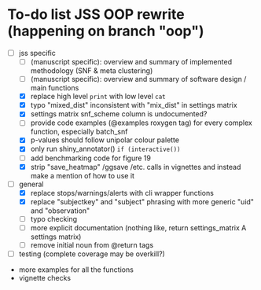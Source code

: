 # To-do list JSS OOP rewrite (happening on branch "oop")

- [ ] jss specific
    - [ ] (manuscript specific): overview and summary of implemented methodology (SNF & meta clustering)
    - [ ] (manuscript specific): overview and summary of software design / main functions
    - [x] replace high level `print` with low level `cat`
    - [x] typo "mixed_dist" inconsistent with "mix_dist" in settings matrix
    - [x] settings matrix snf_scheme column is undocumented?
    - [ ] provide code examples (@examples roxygen tag) for every complex function, especially batch_snf
    - [x] p-values should follow unipolar colour palette
    - [x] only run shiny_annotator() `if (interactive())`
    - [ ] add benchmarking code for figure 19
    - [x] strip "save_heatmap" /ggsave /etc. calls in vignettes and instead make a mention of how to use it
- [ ] general
    - [x] replace stops/warnings/alerts with cli wrapper functions
    - [x] replace "subjectkey" and "subject" phrasing with more generic "uid" and "observation"
    - [ ] typo checking
    - [ ] more explicit documentation (nothing like, return settings_matrix A settings matrix)
    - [ ] remove initial noun from @return tags
- [ ] testing (complete coverage may be overkill?)

- more examples for all the functions
- vignette checks

